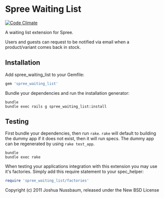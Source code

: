 Spree Waiting List
================
[![Code Climate](https://codeclimate.com/github/ddomingues/spree_waiting_list/badges/gpa.svg)](https://codeclimate.com/github/ddomingues/spree_waiting_list)

A waiting list extension for Spree.

Users and guests can request to be notified via email when a product/variant comes back in stock.


Installation
------------

Add spree_waiting_list to your Gemfile:

```ruby
gem 'spree_waiting_list'
```

Bundle your dependencies and run the installation generator:

```shell
bundle
bundle exec rails g spree_waiting_list:install
```

Testing
-------

First bundle your dependencies, then run `rake`. `rake` will default to building the dummy app if it does not exist, then it will run specs. The dummy app can be regenerated by using `rake test_app`.

```shell
bundle
bundle exec rake
```

When testing your applications integration with this extension you may use it's factories.
Simply add this require statement to your spec_helper:

```ruby
require 'spree_waiting_list/factories'
```


Copyright (c) 2011 Joshua Nussbaum, released under the New BSD License
